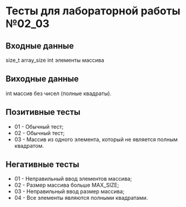 # Тесты для лабораторной работы №02_03

## Входные данные
size_t array_size
int элементы массива

## Виходные данные
int массив без чисел (полные квадраты).

## Позитивные тесты
- 01 - Обычный тест;
- 02 - Обычный тест;
- 03 - Массив из одного элемента, который не является полным квадратом.

## Негативные тесты
- 01 - Неправильный ввод элементов массива;
- 02 - Размер массива больше MAX_SIZE;
- 03 - Неправильный ввод размер массива;
- 04 - Все элементы являются полными квадратами.